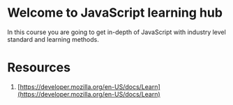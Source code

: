 # Welcome to JavaScript learning hub

In this course you are going to get in-depth of JavaScript with industry level standard and learning methods.


# Resources

1. [https://developer.mozilla.org/en-US/docs/Learn](https://developer.mozilla.org/en-US/docs/Learn)

